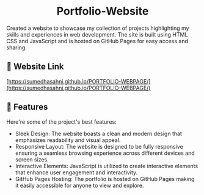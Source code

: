 <h1 align="center" id="title">Portfolio-Website</h1>

<p id="description">Created a website to showcase my collection of projects highlighting my skills and experiences in web development. The site is built using HTML CSS and JavaScript and is hosted on GitHub Pages for easy access and sharing.</p>

<h2>🚀 Website Link </h2>

[https://sumedhasahni.github.io/PORTFOLIO-WEBPAGE/](https://sumedhasahni.github.io/PORTFOLIO-WEBPAGE/)

  
  
<h2>🧐 Features</h2>

Here're some of the project's best features:

*   Sleek Design: The website boasts a clean and modern design that emphasizes readability and visual appeal.
*   Responsive Layout: The website is designed to be fully responsive ensuring a seamless browsing experience across different devices and screen sizes.
*   Interactive Elements: JavaScript is utilized to create interactive elements that enhance user engagement and interactivity.
*   GitHub Pages Hosting: The portfolio is hosted on GitHub Pages making it easily accessible for anyone to view and explore.




  
